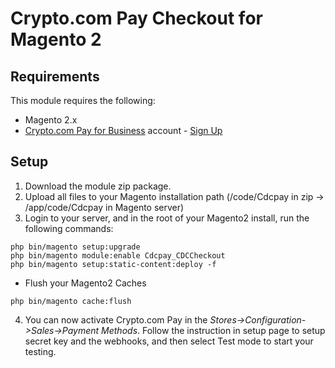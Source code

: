 # Crypto.com Pay Checkout for Magento 2

## Requirements

This module requires the following:

* Magento 2.x
* [Crypto.com Pay for Business](https://merchant.crypto.com/) account - [Sign Up](https://merchant.crypto.com/users/sign_up?ref=Prestashop_Pay_Merchant)

## Setup

1. Download the module zip package.
2. Upload all files to your Magento installation path (/code/Cdcpay in zip -> /app/code/Cdcpay in Magento server)
3. Login to your server, and in the root of your Magento2 install, run the following commands:

```
php bin/magento setup:upgrade
php bin/magento module:enable Cdcpay_CDCCheckout
php bin/magento setup:static-content:deploy -f
```

* Flush your Magento2 Caches

```
php bin/magento cache:flush
```

4. You can now activate Crypto.com Pay in the *Stores->Configuration->Sales->Payment Methods*. Follow the instruction in setup page to setup secret key and the webhooks, and then select Test mode to start your testing.
